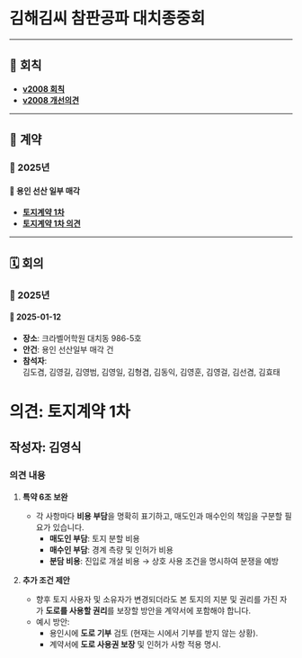 # 김해김씨 참판공파 대치종중회

---

## 📜 회칙
- [**v2008 회칙**](회칙/v2008_김해김씨_참판공파_대치종중회_회칙.md)  
- [**v2008 개선의견**](회칙/v2008_개선의견.md)  

---

## 📝 계약
### 📅 2025년
#### 🔹 용인 선산 일부 매각
- [**토지계약 1차**](계약/용인_선산일부_매각/토지계약_1차.md)
- [**토지계약 1차 의견**](계약/용인_선산일부_매각/토지계약_1차_의견.md)

---

## 🗓️ 회의
### 📅 2025년
#### 🔹 **2025-01-12**
- **장소**: 크라벨어학원 대치동 986-5호  
- **안건**: 용인 선산일부 매각 건
- **참석자**:  
  김도겸, 김영길, 김영범, 김영일, 김형겸, 김동익, 김영훈, 김영걸, 김선겸, 김효태  



# 의견: 토지계약 1차

## 작성자: 김영식

### 의견 내용
1. **특약 6조 보완**  
   - 각 사항마다 **비용 부담**을 명확히 표기하고, 매도인과 매수인의 책임을 구분할 필요가 있습니다.  
     - **매도인 부담**: 토지 분할 비용  
     - **매수인 부담**: 경계 측량 및 인허가 비용  
     - **분담 비용**: 진입로 개설 비용 → 상호 사용 조건을 명시하여 분쟁을 예방  

2. **추가 조건 제안**  
   - 향후 토지 사용자 및 소유자가 변경되더라도 본 토지의 지분 및 권리를 가진 자가 **도로를 사용할 권리**를 보장할 방안을 계약서에 포함해야 합니다.  
   - 예시 방안:  
     - 용인시에 **도로 기부** 검토 (현재는 시에서 기부를 받지 않는 상황).  
     - 계약서에 **도로 사용권 보장** 및 인허가 사항 적용 명시.
